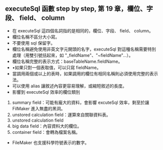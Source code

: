 executeSql 函數 step by step, 第 19 章，欄位、字段、 field、 column
-------------------------------------------------------

*   在 executeSql 這四個名詞指的是相同的，欄位、字段、 field、 column。
*   欄位名稱不區分大小寫。
*   不要使用 sql 保留字。
*   欄位名稱避免使用非英文字元開頭的名字，executeSql 對這種名稱需要特別處理（用雙引號括起來，如 "\_fieldName"、"~fieldName"...）。
*   欄位名稱完整的表示方式：baseTableName.fieldName。
*   •如果只對一個表取值，可以只寫 fieldName。
*   當調用兩個或以上的表時，如果調用的欄位有相同名稱則必須使用完整的表示法。
*   可以使用 alias 讓敘述內容更容易理解，或縮短敘述的長度。
*   影響到 executeSql 效率的欄位類別

1.  summary field：可能有龐大的資料，會影響 excuteSql 效率，剩至於讓 FilMaker 進入無盡的黑洞。
2.  unstored calculation field：運算來自關聯資料表。
3.  unstored calculation field
4.  big data field：內容資料大的欄位。
5.  container field：會轉為檔案名稱。

*   FileMaker 也支援科學符號表示的數字。